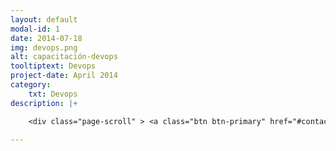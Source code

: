 ```yaml
---
layout: default
modal-id: 1
date: 2014-07-18
img: devops.png
alt: capacitación-devops
tooltiptext: Devops
project-date: April 2014
category:
    txt: Devops
description: |+

    <div class="page-scroll" > <a class="btn btn-primary" href="#contact" data-dismiss="modal" data-target="#" > Contáctanos </a></div>

---
```

